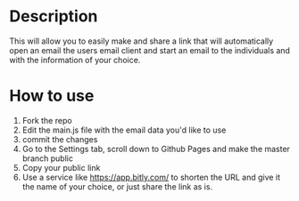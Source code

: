 # Description

This will allow you to easily make and share a link that will automatically open an email the users email client and start an email to the individuals and with the information of your choice.

# How to use
1. Fork the repo
2. Edit the main.js file with the email data you'd like to use
3. commit the changes
4. Go to the Settings tab, scroll down to Github Pages and make the master branch public
5. Copy your public link
6. Use a service like https://app.bitly.com/ to shorten the URL and give it the name of your choice, or just share the link as is.




